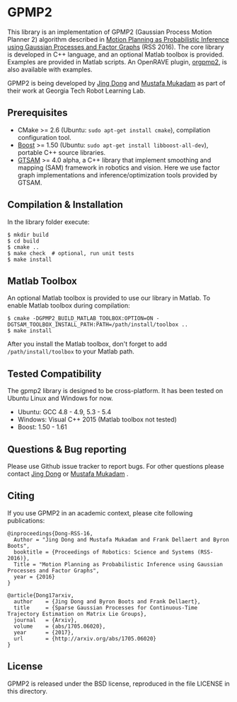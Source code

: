 GPMP2
===================================================
This library is an implementation of GPMP2 (Gaussian Process Motion Planner 2) algorithm described in [Motion Planning as Probabilistic Inference using Gaussian Processes and Factor Graphs](http://www.cc.gatech.edu/~bboots3/files/GPMP2.pdf) (RSS 2016). The core library is developed in C++ language, and an optional Matlab toolbox is provided. Examples are provided in Matlab scripts. An OpenRAVE plugin, [orgpmp2](https://github.com/gtrll/gpmp2_orplugin), is also available with examples.

GPMP2 is being developed by [Jing Dong](mailto:thu.dongjing@gmail.com) and 
[Mustafa Mukadam](mailto:mmukadam3@gatech.edu) as part of their work at Georgia Tech Robot Learning Lab. 

Prerequisites
------

- CMake >= 2.6 (Ubuntu: `sudo apt-get install cmake`), compilation configuration tool.
- [Boost](http://www.boost.org/) >= 1.50 (Ubuntu: `sudo apt-get install libboost-all-dev`), portable C++ source libraries.
- [GTSAM](https://bitbucket.org/gtborg/gtsam) >= 4.0 alpha, a C++ library that implement smoothing and mapping (SAM) framework in robotics and vision.
Here we use factor graph implementations and inference/optimization tools provided by GTSAM.

Compilation & Installation
------

In the library folder execute:

```
$ mkdir build
$ cd build
$ cmake ..
$ make check  # optional, run unit tests
$ make install
```

Matlab Toolbox
-----

An optional Matlab toolbox is provided to use our library in Matlab. To enable Matlab toolbox during compilation:

```
$ cmake -DGPMP2_BUILD_MATLAB_TOOLBOX:OPTION=ON -DGTSAM_TOOLBOX_INSTALL_PATH:PATH=/path/install/toolbox ..
$ make install
```

After you install the Matlab toolbox, don't forget to add `/path/install/toolbox` to your Matlab path.

Tested Compatibility
-----

The gpmp2 library is designed to be cross-platform. It has been tested on Ubuntu Linux and Windows for now.

- Ubuntu: GCC 4.8 - 4.9, 5.3 - 5.4
- Windows: Visual C++ 2015 (Matlab toolbox not tested)
- Boost: 1.50 - 1.61


Questions & Bug reporting
-----

Please use Github issue tracker to report bugs. For other questions please contact [Jing Dong](mailto:thu.dongjing@gmail.com)
or [Mustafa Mukadam](mailto:mmukadam3@gatech.edu) .


Citing
-----

If you use GPMP2 in an academic context, please cite following publications:

```
@inproceedings{Dong-RSS-16,
  Author = "Jing Dong and Mustafa Mukadam and Frank Dellaert and Byron Boots",
  booktitle = {Proceedings of Robotics: Science and Systems (RSS-2016)},
  Title = "Motion Planning as Probabilistic Inference using Gaussian Processes and Factor Graphs",
  year = {2016}
}

@article{Dong17arxiv,
  author    = {Jing Dong and Byron Boots and Frank Dellaert},
  title     = {Sparse Gaussian Processes for Continuous-Time Trajectory Estimation on Matrix Lie Groups},
  journal   = {Arxiv},
  volume    = {abs/1705.06020},
  year      = {2017},
  url       = {http://arxiv.org/abs/1705.06020}
}
```


License
-----

GPMP2 is released under the BSD license, reproduced in the file LICENSE in this directory.
